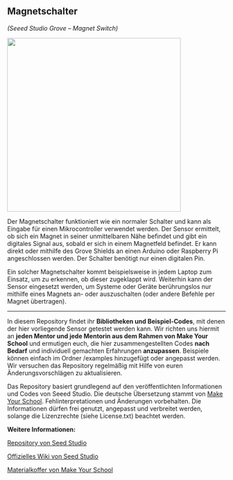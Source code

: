 Magnetschalter
----
*(Seeed Studio Grove – Magnet Switch)*

<img src=https://www.makeyourschool.de/wp-content/uploads/2018/10/28_magnetschalter-1024x1024.jpg width=400px>

Der Magnetschalter funktioniert wie ein normaler Schalter und kann als Eingabe für einen Mikrocontroller verwendet werden. Der Sensor ermittelt, ob sich ein Magnet in seiner unmittelbaren Nähe befindet und gibt ein digitales Signal aus, sobald er sich in einem Magnetfeld befindet. Er kann direkt oder mithilfe des Grove Shields an einen Arduino oder Raspberry Pi angeschlossen werden. Der Schalter benötigt nur einen digitalen Pin.

Ein solcher Magnetschalter kommt beispielsweise in jedem Laptop zum Einsatz, um zu erkennen, ob dieser zugeklappt wird. Weiterhin kann der Sensor eingesetzt werden, um Systeme oder Geräte berührungslos nur mithilfe eines Magnets an- oder auszuschalten (oder andere Befehle per Magnet übertragen).

----

In diesem Repository findet ihr **Bibliotheken und Beispiel-Codes**, mit denen der hier vorliegende Sensor getestet werden kann. Wir richten uns hiermit an **jeden Mentor und jede Mentorin aus dem Rahmen von Make Your School** und ermutigen euch, die hier zusammengestellten Codes **nach Bedarf** und individuell gemachten Erfahrungen **anzupassen**. Beispiele können einfach im Ordner /examples hinzugefügt oder angepasst werden. Wir versuchen das Repository regelmäßig mit Hilfe von euren Änderungsvorschlägen zu aktualisieren.

Das Repository basiert grundlegend auf den veröffentlichten Informationen und Codes von Seeed Studio. 
Die deutsche Übersetzung stammt von [Make Your School](https://www.makeyourschool.de/). Fehlinterpretationen und Änderungen vorbehalten. Die Informationen dürfen frei genutzt, angepasst und verbreitet werden, solange die Lizenzrechte (siehe License.txt) beachtet werden.

**Weitere Informationen:**

[Repository von Seed Studio](https://github.com/Seeed-Studio/)

[Offizielles Wiki von Seed Studio](http://wiki.seeedstudio.com/Grove/)

[Materialkoffer von Make Your School](https://www.makeyourschool.de/material/)
